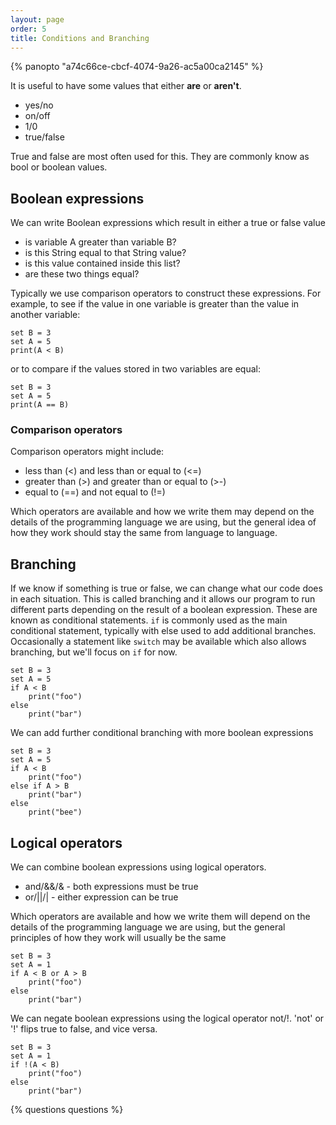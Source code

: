 ```yaml
---
layout: page
order: 5
title: Conditions and Branching
---
```


{% panopto "a74c66ce-cbcf-4074-9a26-ac5a00ca2145" %}

It is useful to have some values that either **are** or **aren't**.

-   yes/no
-   on/off
-   1/0
-   true/false

True and false are most often used for this. They are commonly know as bool or boolean values.

## Boolean expressions

We can write Boolean expressions which result in either a true or false value

-   is variable A greater than variable B?
-   is this String equal to that String value?
-   is this value contained inside this list?
-   are these two things equal?

Typically we use comparison operators to construct these expressions. For example, to see if the value in one variable is greater than the value in another variable:

```
set B = 3
set A = 5
print(A < B)
```

or to compare if the values stored in two variables are equal:

```
set B = 3
set A = 5
print(A == B)
```

### Comparison operators

Comparison operators might include:

-   less than (<) and less than or equal to (<=)
-   greater than (>) and greater than or equal to (>-)
-   equal to (==) and not equal to (!=)

Which operators are available and how we write them may depend on the details of the programming language we are using, but the general idea of how they work should stay the same from language to language.

## Branching

If we know if something is true or false, we can change what our code does in each situation. This is called branching and it allows our program to run different parts depending on the result of a boolean expression. These are known as conditional statements. `if` is commonly used as the main conditional statement, typically with else used to add additional branches. Occasionally a statement like `switch` may be available which also allows branching, but we'll focus on `if` for now.

```
set B = 3
set A = 5
if A < B
    print("foo")
else
    print("bar")
```

We can add further conditional branching with more boolean expressions

```
set B = 3
set A = 5
if A < B
    print("foo")
else if A > B
    print("bar")
else
    print("bee")
```

## Logical operators

We can combine boolean expressions using logical operators.

-   and/&&/& - both expressions must be true
-   or/||/| - either expression can be true

Which operators are available and how we write them will depend on the details of the programming language we are using, but the general principles of how they work will usually be the same

```
set B = 3
set A = 1
if A < B or A > B
    print("foo")
else
    print("bar")
```

We can negate boolean expressions using the logical operator not/!. 'not' or '!' flips true to false, and vice versa.

```
set B = 3
set A = 1
if !(A < B)
    print("foo")
else
    print("bar")
```

{% questions questions %}
